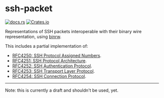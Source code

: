 # ssh-packet
[![docs.rs](https://img.shields.io/docsrs/ssh-packet)](https://docs.rs/ssh-packet) [![Crates.io](https://img.shields.io/crates/l/ssh-packet)](https://crates.io/crates/ssh-packet)

Representations of SSH packets interoperable with their binary
wire representation, using [binrw](https://docs.rs/binrw).

This includes a partial implementation of:
- [RFC4250: SSH Protocol Assigned Numbers](https://datatracker.ietf.org/doc/html/rfc4250).
- [RFC4251: SSH Protocol Architecture](https://datatracker.ietf.org/doc/html/rfc4251).
- [RFC4252: SSH Authentication Protocol](https://datatracker.ietf.org/doc/html/rfc4252).
- [RFC4253: SSH Transport Layer Protocol](https://datatracker.ietf.org/doc/html/rfc4253).
- [RFC4254: SSH Connection Protocol](https://datatracker.ietf.org/doc/html/rfc4254).

---

Note: this is currently a draft and shouldn't be used, yet.
